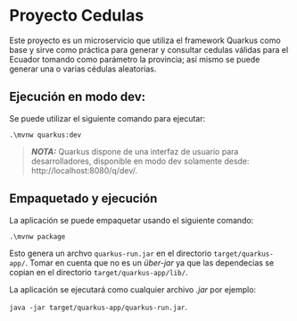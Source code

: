 # Proyecto Cedulas

Este proyecto es un microservicio que utiliza el framework Quarkus como base y sirve como práctica para generar y consultar cedulas válidas para el Ecuador tomando como parámetro la provincia; así mismo se puede generar una o varias cédulas aleatorias.

## Ejecución en modo dev:

Se puede utilizar el siguiente comando para ejecutar:
```shell script
.\mvnw quarkus:dev
```

> **_NOTA:_**  Quarkus dispone de una interfaz de usuario para desarrolladores, disponible en modo dev solamente desde:  http://localhost:8080/q/dev/.

## Empaquetado y ejecución

La aplicación se puede empaquetar usando el siguiente comando:
```shell script
.\mvnw package
```
Esto genera un archvo `quarkus-run.jar` en el directorio `target/quarkus-app/`.
Tomar en cuenta que no es un _über-jar_ ya que las dependecias se copian en el directorio `target/quarkus-app/lib/`.

La aplicación se ejecutará como cualquier archivo _.jar_ por ejemplo:

`java -jar target/quarkus-app/quarkus-run.jar`.

